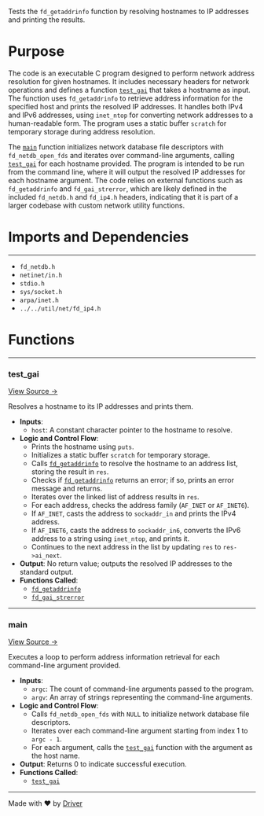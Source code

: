 <!--------------------------------------------------------------------------------->
<!-- IMPORTANT: This file is auto-generated by Driver (https://driver.ai). -------->
<!-- Manual edits may be overwritten on future commits. --------------------------->
<!--------------------------------------------------------------------------------->

Tests the `fd_getaddrinfo` function by resolving hostnames to IP addresses and printing the results.

# Purpose
The code is an executable C program designed to perform network address resolution for given hostnames. It includes necessary headers for network operations and defines a function [`test_gai`](<#test_gai>) that takes a hostname as input. The function uses `fd_getaddrinfo` to retrieve address information for the specified host and prints the resolved IP addresses. It handles both IPv4 and IPv6 addresses, using `inet_ntop` for converting network addresses to a human-readable form. The program uses a static buffer `scratch` for temporary storage during address resolution.

The [`main`](<#main>) function initializes network database file descriptors with `fd_netdb_open_fds` and iterates over command-line arguments, calling [`test_gai`](<#test_gai>) for each hostname provided. The program is intended to be run from the command line, where it will output the resolved IP addresses for each hostname argument. The code relies on external functions such as `fd_getaddrinfo` and `fd_gai_strerror`, which are likely defined in the included `fd_netdb.h` and `fd_ip4.h` headers, indicating that it is part of a larger codebase with custom network utility functions.
# Imports and Dependencies

---
- `fd_netdb.h`
- `netinet/in.h`
- `stdio.h`
- `sys/socket.h`
- `arpa/inet.h`
- `../../util/net/fd_ip4.h`


# Functions

---
### test\_gai<!-- {{#callable:test_gai}} -->
[View Source →](<../../../../../src/waltz/resolv/test_getaddrinfo.c#L10>)

Resolves a hostname to its IP addresses and prints them.
- **Inputs**:
    - `host`: A constant character pointer to the hostname to resolve.
- **Logic and Control Flow**:
    - Prints the hostname using `puts`.
    - Initializes a static buffer `scratch` for temporary storage.
    - Calls [`fd_getaddrinfo`](<fd_getaddrinfo.c.md#fd_getaddrinfo>) to resolve the hostname to an address list, storing the result in `res`.
    - Checks if [`fd_getaddrinfo`](<fd_getaddrinfo.c.md#fd_getaddrinfo>) returns an error; if so, prints an error message and returns.
    - Iterates over the linked list of address results in `res`.
    - For each address, checks the address family (`AF_INET` or `AF_INET6`).
    - If `AF_INET`, casts the address to `sockaddr_in` and prints the IPv4 address.
    - If `AF_INET6`, casts the address to `sockaddr_in6`, converts the IPv6 address to a string using `inet_ntop`, and prints it.
    - Continues to the next address in the list by updating `res` to `res->ai_next`.
- **Output**: No return value; outputs the resolved IP addresses to the standard output.
- **Functions Called**:
    - [`fd_getaddrinfo`](<fd_getaddrinfo.c.md#fd_getaddrinfo>)
    - [`fd_gai_strerror`](<fd_getaddrinfo.c.md#fd_gai_strerror>)


---
### main<!-- {{#callable:main}} -->
[View Source →](<../../../../../src/waltz/resolv/test_getaddrinfo.c#L42>)

Executes a loop to perform address information retrieval for each command-line argument provided.
- **Inputs**:
    - `argc`: The count of command-line arguments passed to the program.
    - `argv`: An array of strings representing the command-line arguments.
- **Logic and Control Flow**:
    - Calls `fd_netdb_open_fds` with `NULL` to initialize network database file descriptors.
    - Iterates over each command-line argument starting from index 1 to `argc - 1`.
    - For each argument, calls the [`test_gai`](<#test_gai>) function with the argument as the host name.
- **Output**: Returns 0 to indicate successful execution.
- **Functions Called**:
    - [`test_gai`](<#test_gai>)



---
Made with ❤️ by [Driver](https://www.driver.ai/)